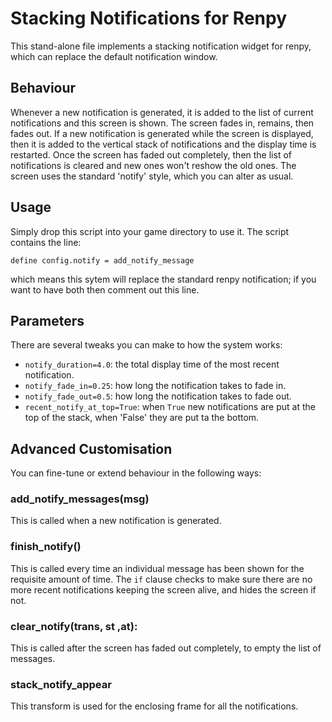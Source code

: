 # Stacking Notifications for Renpy
This stand-alone file implements a stacking notification widget for renpy, which can replace the default notification window.

## Behaviour
Whenever a new notification is generated, it is added to the list of current notifications and this screen is shown. The screen fades in, remains, then fades out. If a new notification is generated while the screen is displayed, then it is added to the vertical stack of notifications and the display time is restarted. Once the screen has faded out completely, then the list of notifications is cleared and new ones won't reshow the old ones. The screen uses the standard 'notify' style, which you can alter as usual.

## Usage
Simply drop this script into your game directory to use it.
The script contains the line:

`define config.notify = add_notify_message`

which means this sytem will replace the standard renpy notification; if you want to have both then comment out this line.

## Parameters
There are several tweaks you can make to how the system works:
- `notify_duration=4.0`: the total display time of the most recent notification.
- `notify_fade_in=0.25`: how long the notification takes to fade in.
- `notify_fade_out=0.5`: how long the notification takes to fade out.
- `recent_notify_at_top=True`: when `True` new notifications are put at the top of the stack, when 'False' they are put ta the bottom.

## Advanced Customisation
You can fine-tune or extend behaviour in the following ways:

### add_notify_messages(msg)
This is called when a new notification is generated.

### finish_notify()
This is called every time an individual message has been shown for the requisite amount of time. The `if` clause checks to make sure there are no more recent notifications keeping the screen alive, and hides the screen if not.

### clear_notify(trans, st ,at):
This is called after the screen has faded out completely, to empty the list of messages.

### stack_notify_appear
This transform is used for the enclosing frame for all the notifications.
